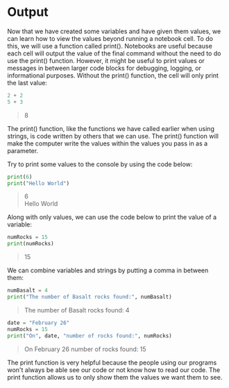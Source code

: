 # Output

Now that we have created some variables and have given them values, we can learn how to view the values beyond running a notebook cell. To do this, we will use a function called print(). Notebooks are useful because each cell will output the value of the final command without the need to do use the print() function. However, it might be useful to print values or messages in between larger code blocks for debugging, logging, or informational purposes. Without the print() function, the cell will only print the last value:

```python
2 + 2
5 + 3
```

>8

The print() function, like the functions we have called earlier when using strings, is code written by others that we can use. The print() function will make the computer write the values within the values you pass in as a parameter.

Try to print some values to the console by using the code below:

```python
print(6)
print("Hello World")
```

>6  
>Hello World

Along with only values, we can use the code below to print the value of a variable:

```python
numRocks = 15
print(numRocks)
```

>15

We can combine variables and strings by putting a comma in between them:

```python
numBasalt = 4
print("The number of Basalt rocks found:", numBasalt)
```

>The number of Basalt rocks found: 4

```python
date = "February 26"
numRocks = 15
print("On", date, "number of rocks found:", numRocks)
```

>On February 26 number of rocks found: 15

The print function is very helpful because the people using our programs won't always be able see our code or not know how to read our code. The print function allows us to only show them the values we want them to see.

